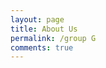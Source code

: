 ```yaml
---
layout: page
title: About Us
permalink: /group G
comments: true
---
```


<div class="row justify-content-between">
<div class="col-md-8 pr-5">







</div>
</div>
